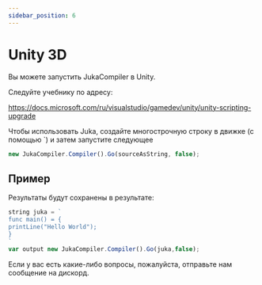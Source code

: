 ```yaml
---
sidebar_position: 6
---
```


# Unity 3D

Вы можете запустить JukaCompiler в Unity.

Следуйте учебнику по адресу:

https://docs.microsoft.com/ru/visualstudio/gamedev/unity/unity-scripting-upgrade

Чтобы использовать Juka, создайте многострочную строку в движке (с помощью `) и затем запустите следующее

```jsx
new JukaCompiler.Compiler().Go(sourceAsString, false);
```

## Пример

Результаты будут сохранены в результате:

```jsx
string juka = `
func main() = {
printLine("Hello World");
}
`
var output new JukaCompiler.Compiler().Go(juka,false);
```

Если у вас есть какие-либо вопросы, пожалуйста, отправьте нам сообщение на дискорд.
